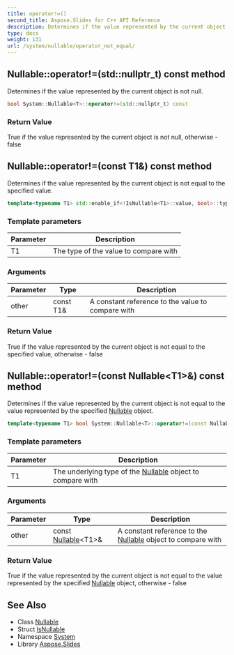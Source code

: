 ```yaml
---
title: operator!=()
second_title: Aspose.Slides for C++ API Reference
description: Determines if the value represented by the current object is not null.
type: docs
weight: 131
url: /system/nullable/operator_not_equal/
---
```

## Nullable::operator!=(std::nullptr_t) const method


Determines if the value represented by the current object is not null.

```cpp
bool System::Nullable<T>::operator!=(std::nullptr_t) const
```


### Return Value

True if the value represented by the current object is not null, otherwise - false

## Nullable::operator!=(const T1\&) const method


Determines if the value represented by the current object is not equal to the specified value.

```cpp
template<typename T1> std::enable_if<!IsNullable<T1>::value, bool>::type System::Nullable<T>::operator!=(const T1 &other) const
```


### Template parameters

| Parameter | Description |
| --- | --- |
| T1 | The type of the value to compare with |

### Arguments

| Parameter | Type | Description |
| --- | --- | --- |
| other | const T1\& | A constant reference to the value to compare with |

### Return Value

True if the value represented by the current object is not equal to the specified value, otherwise - false

## Nullable::operator!=(const Nullable\<T1\>\&) const method


Determines if the value represented by the current object is not equal to the value represented by the specified [Nullable](../) object.

```cpp
template<typename T1> bool System::Nullable<T>::operator!=(const Nullable<T1> &other) const
```


### Template parameters

| Parameter | Description |
| --- | --- |
| T1 | The underlying type of the [Nullable](../) object to compare with |

### Arguments

| Parameter | Type | Description |
| --- | --- | --- |
| other | const [Nullable](../)\<T1\>\& | A constant reference to the [Nullable](../) object to compare with |

### Return Value

True if the value represented by the current object is not equal to the value represented by the specified [Nullable](../) object, otherwise - false

## See Also

* Class [Nullable](../)
* Struct [IsNullable](../../isnullable/)
* Namespace [System](../../)
* Library [Aspose.Slides](../../../)